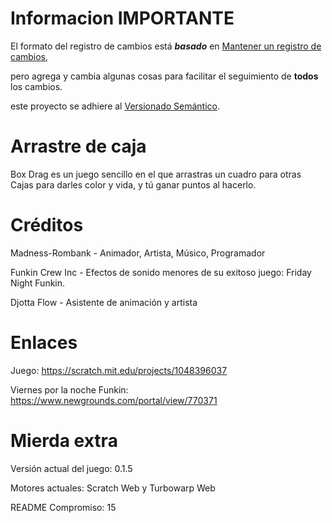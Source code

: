 # Informacion IMPORTANTE
El formato del registro de cambios está ***basado*** en [Mantener un registro de cambios](https://keepachangelog.com/es-ES/1.1.0/),

pero agrega y cambia algunas cosas para facilitar el seguimiento de **todos** los cambios.

este proyecto se adhiere al [Versionado Semántico](https://semver.org/spec/v2.0.0.html).

# Arrastre de caja
Box Drag es un juego sencillo en el que arrastras un cuadro para
otras Cajas para darles color y vida, y tú
ganar puntos al hacerlo.

# Créditos
Madness-Rombank - Animador, Artista, Músico, Programador

Funkin Crew Inc - Efectos de sonido menores de su exitoso juego: Friday Night Funkin.

Djotta Flow - Asistente de animación y artista

# Enlaces
Juego: https://scratch.mit.edu/projects/1048396037

Viernes por la noche Funkin: https://www.newgrounds.com/portal/view/770371

# Mierda extra
Versión actual del juego: 0.1.5

Motores actuales: Scratch Web y Turbowarp Web

README Compromiso: 15
